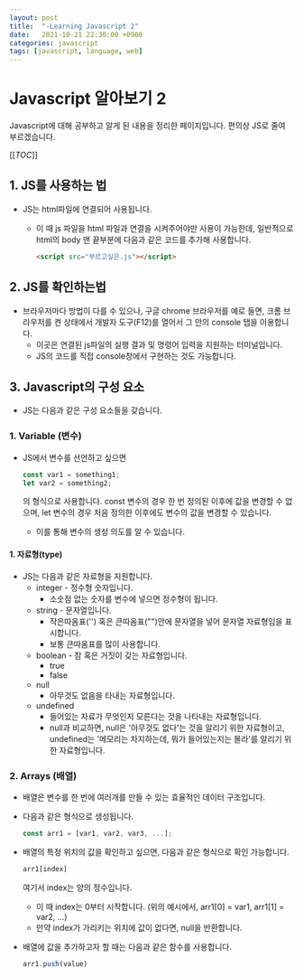 ```yaml
---
layout: post
title:  "-Learning Javascript 2"
date:   2021-10-21 22:30:00 +0900
categories: javascript
tags: [javascript, language, web]
---
```

# Javascript 알아보기 2

Javascript에 대해 공부하고 알게 된 내용을 정리한 페이지입니다. 편의상 JS로 줄여 부르겠습니다.

[[_TOC_]]

## 1. JS를 사용하는 법

- JS는 html파일에 연결되어 사용됩니다.

  - 이 때 js 파일을 html 파일과 연결을 시켜주어야만 사용이 가능한데, 일반적으로 html의 body 맨 끝부분에 다음과 같은 코드를 추가해 사용합니다.

    ```html
    <script src="부르고싶은.js"></script>
    ```

## 2. JS를 확인하는법

- 브라우저마다 방법이 다를 수 있으나, 구글 chrome 브라우저를 예로 들면, 크롬 브라우저를 켠 상태에서 개발자 도구(F12)를 열어서 그 안의 console 탭을 이용합니다.
  - 이곳은 연결된 js파일의 실행 결과 및 명령어 입력을 지원하는 터미널입니다.
  - JS의 코드를 직접 console창에서 구현하는 것도 가능합니다.

## 3. Javascript의 구성 요소

- JS는 다음과 같은 구성 요소들을 갖습니다.

### 1. Variable (변수)

- JS에서 변수를 선언하고 싶으면

  ```js
  const var1 = something1;
  let var2 = something2;
  ```

  의 형식으로 사용합니다. const 변수의 경우 한 번 정의된 이후에 값을 변경할 수 없으며, let 변수의 경우 처음 정의한 이후에도 변수의 값을 변경할 수 있습니다.

  - 이를 통해 변수의 생성 의도를 알 수 있습니다.

#### 1. 자료형(type)

- JS는 다음과 같은 자료형을 지원합니다.
  - integer - 정수형 숫자입니다.
    - 소숫점 없는 숫자를 변수에 넣으면 정수형이 됩니다.
  - string - 문자열입니다.
    - 작은따옴표('') 혹은 큰따옴표("")안에 문자열을 넣어 문자열 자료형임을 표시합니다.
    - 보통 큰따옴표를 많이 사용합니다.
  - boolean - 참 혹은 거짓이 갖는 자료형입니다.
    - true
    - false
  - null
    - 아무것도 없음을 타내는 자료형입니다.
  - undefined
    - 들어있는 자료가 무엇인지 모른다는 것을 나타내는 자료형입니다.
    - null과 비교하면, null은 '아무것도 없다'는 것을 알리기 위한 자료형이고, undefined는 '메모리는 차지하는데, 뭐가 들어있는지는 몰라'를 알리기 위한 자료형입니다.

### 2. Arrays (배열)

- 배열은 변수를 한 번에 여러개를 만들 수 있는 효율적인 데이터 구조입니다.

- 다음과 같은 형식으로 생성됩니다.

  ```js
  const arr1 = [var1, var2, var3, ...];
  ```

- 배열의 특정 위치의 값을 확인하고 싶으면, 다음과 같은 형식으로 확인 가능합니다.

  ```js
  arr1[index]
  ```

  여기서 index는 양의 정수입니다.

  - 이 때 index는 0부터 시작합니다. (위의 예시에서, arr1[0] = var1, arr1[1] = var2, ...)
  - 만약 index가 가리키는 위치에 값이 없다면, null을 반환합니다.

- 배열에 값을 추가하고자 할 때는 다음과 같은 함수를 사용합니다.

  ```js
  arr1.push(value)
  ```

  

